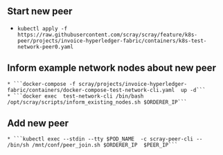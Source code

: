 ## Start new peer
  * ```kubectl apply -f https://raw.githubusercontent.com/scray/scray/feature/k8s-peer/projects/invoice-hyperledger-fabric/containers/k8s-test-network-peer0.yaml```
  
## Inform example network nodes about new peer
	* ```docker-compose -f scray/projects/invoice-hyperledger-fabric/containers/docker-compose-test-network-cli.yaml  up -d```
	* ```docker exec  test-network-cli /bin/bash /opt/scray/scripts/inform_existing_nodes.sh $ORDERER_IP```
  
## Add new peer
	* ```kubectl exec --stdin --tty $POD_NAME  -c scray-peer-cli -- /bin/sh /mnt/conf/peer_join.sh $ORDERER_IP  $PEER_IP```

  	